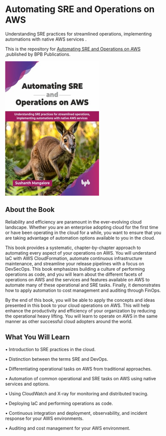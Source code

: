 # Automating SRE and Operations on AWS

Understanding SRE practices for streamlined operations, implementing automations with native AWS services .

This is the repository for [Automating SRE and Operations on AWS
](https://bpbonline.com/products/automating-sre-and-operations-on-aws?_pos=1&_sid=a60258a8d&_ss=r&variant=44769248477384?variant=44769248477384),published by BPB Publications.

<img src="9789365895216.jpg">

## About the Book
Reliability and efficiency are paramount in the ever-evolving cloud landscape. Whether you are an enterprise adopting cloud for the first time or have been operating in the cloud for a while, you want to ensure that you are taking advantage of automation options available to you in the cloud.

This book provides a systematic, chapter-by-chapter approach to automating every aspect of your operations on AWS. You will understand laC with AWS CloudFormation, automate continuous infrastructure maintenance, and streamline your release pipelines with a focus on DevSecOps. This book emphasizes building a culture of performing operations as code, and you will learn about the different facets of operations on AWS and the services and features available on AWS to automate many of these operational and SRE tasks. Finally, it demonstrates how to apply automation to cost management and auditing through FinOps.

By the end of this book, you will be able to apply the concepts and ideas presented in this book to your cloud operations on AWS. This will help enhance the productivity and efficiency of your organization by reducing the operational heavy lifting. You will learn to operate on AWS in the same manner as other successful cloud adopters around the world.

## What You Will Learn
• Introduction to SRE practices in the cloud. 

• Distinction between the terms SRE and DevOps.

• Differentiating operational tasks on AWS from traditional approaches.

• Automation of common operational and SRE tasks on AWS using native services and options.

• Using CloudWatch and X-ray for monitoring and distributed tracing.

• Deploying IaC and performing operations as code.

• Continuous integration and deployment, observability, and incident response for your AWS environments.

• Auditing and cost management for your AWS environment.
